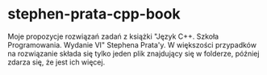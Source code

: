 # stephen-prata-cpp-book
Moje propozycje rozwiązań zadań z książki "Język C++. Szkoła Programowania. Wydanie VI" Stephena Prata'y.
W większości przypadków na rozwiązanie składa się tylko jeden plik znajdujący się w folderze, później zdarza się, że jest ich więcej.
